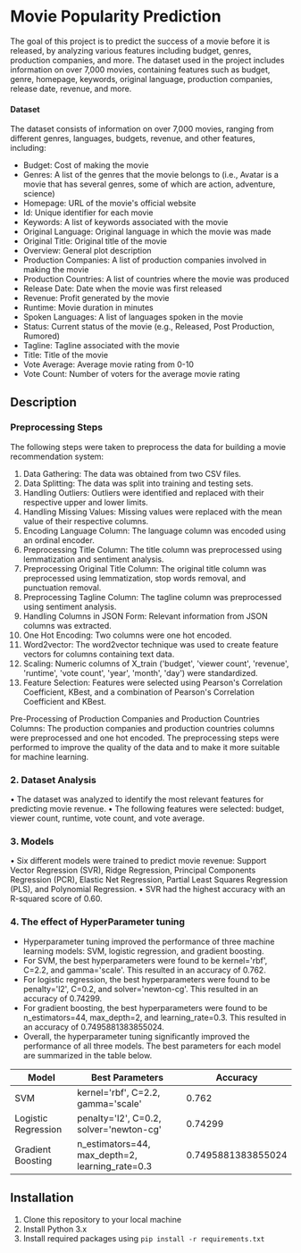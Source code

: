 # Movie Popularity Prediction

The goal of this project is to predict the success of a movie before it is released, by analyzing various features including budget, genres, production companies, and more. The dataset used in the project includes information on over 7,000 movies, containing features such as budget, genre, homepage, keywords, original language, production companies, release date, revenue, and more.

#### Dataset

The dataset consists of information on over 7,000 movies, ranging from different genres, languages, budgets, revenue, and other features, including:

- Budget: Cost of making the movie
- Genres: A list of the genres that the movie belongs to (i.e., Avatar is a movie that has several genres, some of which are action, adventure, science)
- Homepage: URL of the movie's official website
- Id: Unique identifier for each movie
- Keywords: A list of keywords associated with the movie
- Original Language: Original language in which the movie was made
- Original Title: Original title of the movie
- Overview: General plot description
- Production Companies: A list of production companies involved in making the movie
- Production Countries: A list of countries where the movie was produced
- Release Date: Date when the movie was first released
- Revenue: Profit generated by the movie
- Runtime: Movie duration in minutes
- Spoken Languages: A list of languages spoken in the movie
- Status: Current status of the movie (e.g., Released, Post Production, Rumored)
- Tagline: Tagline associated with the movie
- Title: Title of the movie
- Vote Average: Average movie rating from 0-10
- Vote Count: Number of voters for the average movie rating

## Description

### Preprocessing Steps

The following steps were taken to preprocess the data for building a movie recommendation system:

1. Data Gathering: The data was obtained from two CSV files.
2. Data Splitting: The data was split into training and testing sets.
3. Handling Outliers: Outliers were identified and replaced with their respective upper and lower limits.
4. Handling Missing Values: Missing values were replaced with the mean value of their respective columns.
5. Encoding Language Column: The language column was encoded using an ordinal encoder.
6. Preprocessing Title Column: The title column was preprocessed using lemmatization and sentiment analysis.
7. Preprocessing Original Title Column: The original title column was preprocessed using lemmatization, stop words removal, and punctuation removal.
8. Preprocessing Tagline Column: The tagline column was preprocessed using sentiment analysis.
9. Handling Columns in JSON Form: Relevant information from JSON columns was extracted.
10. One Hot Encoding: Two columns were one hot encoded.
11. Word2vector: The word2vector technique was used to create feature vectors for columns containing text data.
12. Scaling: Numeric columns of X_train ('budget', 'viewer count', 'revenue', 'runtime', 'vote count', 'year', 'month', 'day') were standardized.
13. Feature Selection: Features were selected using Pearson's Correlation Coefficient, KBest, and a combination of Pearson's Correlation Coefficient and KBest.

Pre-Processing of Production Companies and Production Countries Columns: The production companies and production countries columns were preprocessed and one hot encoded.
The preprocessing steps were performed to improve the quality of the data and to make it more suitable for machine learning.

### 2. Dataset Analysis
•	The dataset was analyzed to identify the most relevant features for predicting movie revenue.
•	The following features were selected: budget, viewer count, runtime, vote count, and vote average.

### 3. Models
•	Six different models were trained to predict movie revenue: Support Vector Regression (SVR), Ridge Regression, Principal Components Regression (PCR), Elastic Net Regression, Partial Least Squares Regression (PLS), and Polynomial Regression.
•	SVR had the highest accuracy with an R-squared score of 0.60.


### 4. The effect of HyperParameter tuning 
* Hyperparameter tuning improved the performance of three machine learning models: SVM, logistic regression, and gradient boosting.
* For SVM, the best hyperparameters were found to be kernel='rbf', C=2.2, and gamma='scale'. This resulted in an accuracy of 0.762.
* For logistic regression, the best hyperparameters were found to be penalty='l2', C=0.2, and solver='newton-cg'. This resulted in an accuracy of 0.74299.
* For gradient boosting, the best hyperparameters were found to be n_estimators=44, max_depth=2, and learning_rate=0.3. This resulted in an accuracy of 0.7495881383855024.
* Overall, the hyperparameter tuning significantly improved the performance of all three models. The best parameters for each model are summarized in the table below.

| Model | Best Parameters | Accuracy |
|---|---|---|
| SVM | kernel='rbf', C=2.2, gamma='scale' | 0.762 |
| Logistic Regression | penalty='l2', C=0.2, solver='newton-cg' | 0.74299 |
| Gradient Boosting | n_estimators=44, max_depth=2, learning_rate=0.3 | 0.7495881383855024 |

## Installation

1. Clone this repository to your local machine
2. Install Python 3.x
3. Install required packages using `pip install -r requirements.txt`

